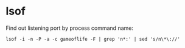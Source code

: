 # lsof

Find out listening port by process command name:

```
lsof -i -n -P -a -c gameoflife -F | grep 'n*:' | sed 's/n\*\://'
```